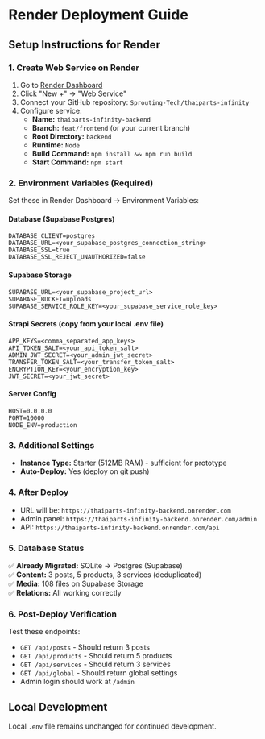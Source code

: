 # Render Deployment Guide

## Setup Instructions for Render

### 1. Create Web Service on Render
1. Go to [Render Dashboard](https://dashboard.render.com)
2. Click "New +" → "Web Service"
3. Connect your GitHub repository: `Sprouting-Tech/thaiparts-infinity`
4. Configure service:
   - **Name:** `thaiparts-infinity-backend`
   - **Branch:** `feat/frontend` (or your current branch)
   - **Root Directory:** `backend`
   - **Runtime:** `Node`
   - **Build Command:** `npm install && npm run build`
   - **Start Command:** `npm start`

### 2. Environment Variables (Required)
Set these in Render Dashboard → Environment Variables:

#### Database (Supabase Postgres)
```
DATABASE_CLIENT=postgres
DATABASE_URL=<your_supabase_postgres_connection_string>
DATABASE_SSL=true
DATABASE_SSL_REJECT_UNAUTHORIZED=false
```

#### Supabase Storage
```
SUPABASE_URL=<your_supabase_project_url>
SUPABASE_BUCKET=uploads
SUPABASE_SERVICE_ROLE_KEY=<your_supabase_service_role_key>
```

#### Strapi Secrets (copy from your local .env file)
```
APP_KEYS=<comma_separated_app_keys>
API_TOKEN_SALT=<your_api_token_salt>
ADMIN_JWT_SECRET=<your_admin_jwt_secret>
TRANSFER_TOKEN_SALT=<your_transfer_token_salt>
ENCRYPTION_KEY=<your_encryption_key>
JWT_SECRET=<your_jwt_secret>
```

#### Server Config
```
HOST=0.0.0.0
PORT=10000
NODE_ENV=production
```

### 3. Additional Settings
- **Instance Type:** Starter (512MB RAM) - sufficient for prototype
- **Auto-Deploy:** Yes (deploy on git push)

### 4. After Deploy
- URL will be: `https://thaiparts-infinity-backend.onrender.com`
- Admin panel: `https://thaiparts-infinity-backend.onrender.com/admin`
- API: `https://thaiparts-infinity-backend.onrender.com/api`

### 5. Database Status
✅ **Already Migrated:** SQLite → Postgres (Supabase)  
✅ **Content:** 3 posts, 5 products, 3 services (deduplicated)  
✅ **Media:** 108 files on Supabase Storage  
✅ **Relations:** All working correctly  

### 6. Post-Deploy Verification
Test these endpoints:
- `GET /api/posts` - Should return 3 posts
- `GET /api/products` - Should return 5 products  
- `GET /api/services` - Should return 3 services
- `GET /api/global` - Should return global settings
- Admin login should work at `/admin`

## Local Development
Local `.env` file remains unchanged for continued development.